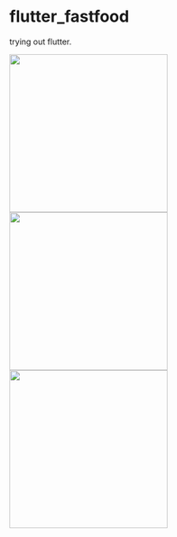 # flutter_fastfood

trying out flutter.

<img src="https://i.imgur.com/WBdJKlF.jpg" width="280">   <img src="https://i.imgur.com/pIMaTHF.png" width="280">   <img src="https://i.imgur.com/0Yj8Amr.png" width="280">
